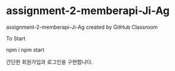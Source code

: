 # assignment-2-memberapi-Ji-Ag
assignment-2-memberapi-Ji-Ag created by GitHub Classroom

To Start

npm i
npm start


간단한 회원가입과 로그인을 구현합니다.
